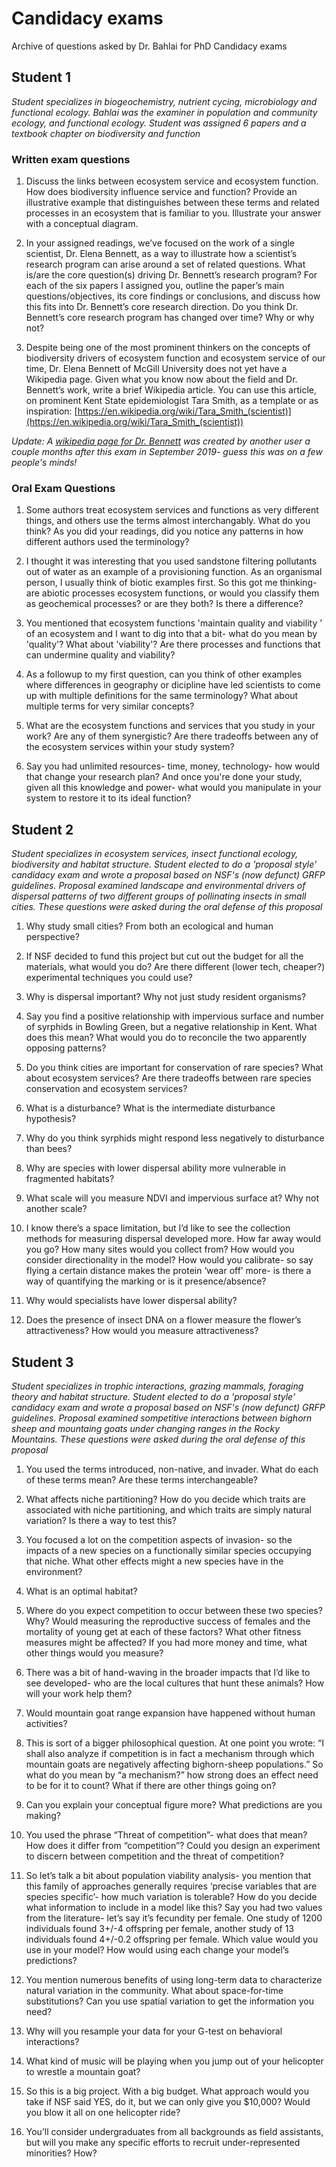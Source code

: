 # Candidacy exams
Archive of questions asked by Dr. Bahlai for PhD Candidacy exams


## Student 1
*Student specializes in biogeochemistry, nutrient cycing, microbiology and functional ecology. Bahlai was the examiner in population and community ecology, and functional ecology. Student was assigned 6 papers and a textbook chapter on biodiversity and function*

### Written exam questions
1. Discuss the links between ecosystem service and ecosystem function. How does biodiversity influence service and function? Provide an illustrative example that distinguishes between these terms and related processes in an ecosystem that is familiar to you. Illustrate your answer with a conceptual diagram.

2. In your assigned readings, we’ve focused on the work of a single scientist, Dr. Elena Bennett, as a way to illustrate how a scientist’s research program can arise around a set of related questions. What is/are the core question(s) driving Dr. Bennett’s research program? For each of the six papers I assigned you, outline the paper’s main questions/objectives, its core findings or conclusions, and discuss how this fits into Dr. Bennett’s core research direction. Do you think Dr. Bennett’s core research program has changed over time? Why or why not?

3. Despite being one of the most prominent thinkers on the concepts of biodiversity drivers of ecosystem function and ecosystem service of our time, Dr. Elena Bennett of McGill University does not yet have a Wikipedia page. Given what you know now about the field and Dr. Bennett’s work, write a brief Wikipedia article. You can use this article, on prominent Kent State epidemiologist Tara Smith, as a template or as inspiration:
[https://en.wikipedia.org/wiki/Tara_Smith_(scientist)](https://en.wikipedia.org/wiki/Tara_Smith_(scientist))  

*Update: A [wikipedia page for Dr. Bennett](https://en.wikipedia.org/wiki/Elena_Bennett) was created by another user a couple months after this exam in September 2019- guess this was on a few people's minds!*

### Oral Exam Questions

1. Some authors treat ecosystem services and functions as very different things, and others use the terms almost interchangably. What do you think? As you did your readings, did you notice any patterns in how different authors used the terminology?

2. I thought it was interesting that you used sandstone filtering pollutants out of water as an example of a provisioning function. As an organismal person, I usually think of biotic examples first. So this got me thinking- are abiotic processes ecosystem functions, or would you classify them as geochemical processes? or are they both? Is there a difference?

3. You mentioned that ecosystem functions 'maintain quality and viability ' of an ecosystem and I want to dig into that a bit- what do you mean by 'quality'? What about 'viability'? Are there processes and functions that can undermine quality and viability?

4. As a followup to my first question, can you think of other examples where differences in geography or dicipline have led scientists to come up with multiple definitions for the same terminology? What about multiple terms for very similar concepts?

5. What are the ecosystem functions and services that you study in your work? Are any of them synergistic? Are there tradeoffs between any of the ecosystem services within your study system?

6. Say you had unlimited resources- time, money, technology- how would that change your research plan? And once you're done your study, given all this knowledge and power- what would you manipulate in your system to restore it to its ideal function?


## Student 2
*Student specializes in ecosystem services, insect functional ecology, biodiversity and habitat structure. Student elected to do a 'proposal style' candidacy exam and wrote a proposal based on NSF's (now defunct) GRFP guidelines. Proposal examined landscape and environmental drivers of dispersal patterns of two different groups of pollinating insects in small cities. These questions were asked during the oral defense of this proposal*

1. Why study small cities? From both an ecological and human perspective?

2. If NSF decided to fund this project but cut out the budget for all the materials, what would you do? Are there different (lower tech, cheaper?) experimental techniques you could use?

3. Why is dispersal important? Why not just study resident organisms?

4. Say you find a positive relationship with impervious surface and number of syrphids in Bowling Green, but a negative relationship in Kent. What does this mean? What would you do to reconcile the two apparently opposing patterns?

5. Do you think cities are important for conservation of rare species? What about ecosystem services? Are there tradeoffs between rare species conservation and ecosystem services?

6. What is a disturbance? What is the intermediate disturbance hypothesis?

7. Why do you think syrphids might respond less negatively to disturbance than bees?

8. Why are species with lower dispersal ability more vulnerable in fragmented habitats?

9. What scale will you measure NDVI and impervious surface at? Why not another scale?

10. I know there’s a space limitation, but I’d like to see the collection methods for measuring dispersal developed more. How far away would you go? How many sites would you collect from? How would you consider directionality in the model? How would you calibrate- so say flying a certain distance makes the protein ‘wear off’ more- is there a way of quantifying the marking or is it presence/absence?

11. Why would specialists have lower dispersal ability?

12. Does the presence of insect DNA on a flower measure the flower’s attractiveness? How would you measure attractiveness?


## Student 3
*Student specializes in trophic interactions, grazing mammals, foraging theory and habitat structure. Student elected to do a 'proposal style' candidacy exam and wrote a proposal based on NSF's (now defunct) GRFP guidelines. Proposal examined sompetitive interactions between bighorn sheep and mountaing goats under changing ranges in the Rocky Mountains.  These questions were asked during the oral defense of this proposal*

1.	You used the terms introduced, non-native, and invader. What do each of these terms mean? Are these terms interchangeable?

2.	What affects niche partitioning? How do you decide which traits are associated with niche partitioning, and which traits are simply natural variation? Is there a way to test this?

3.	You focused a lot on the competition aspects of invasion- so the impacts of a new species on a functionally similar species occupying that niche. What other effects might a new species have in the environment?

4.	What is an optimal habitat? 

5.	Where do you expect competition to occur between these two species? Why? Would measuring the reproductive success of females and the mortality of young get at each of these factors? What other fitness measures might be affected? If you had more money and time, what other things would you measure?

6.	There was a bit of hand-waving in the broader impacts that I’d like to see developed- who are the local cultures that hunt these animals? How will your work help them?

7.	Would mountain goat range expansion have happened without human activities?

8.	This is sort of a bigger philosophical question. At one point you wrote: “I shall also analyze if competition is in fact a mechanism through which mountain goats are negatively affecting bighorn-sheep populations.” So what do you mean by “a mechanism?” how strong does an effect need to be for it to count? What if there are other things going on?

9.	Can you explain your conceptual figure more? What predictions are you making?

10.	You used the phrase “Threat of competition”- what does that mean? How does it differ from “competition”? Could you design an experiment to discern between competition and the threat of competition?

11.	So let’s talk a bit about population viability analysis- you mention that this family of approaches generally requires ‘precise variables that are species specific’- how much variation is tolerable? How do you decide what information to include in a model like this? Say you had two values from the literature- let’s say it’s fecundity per female. One study of 1200 individuals found 3+/-4 offspring per female, another study of 13 individuals found 4+/-0.2 offspring per female. Which value would you use in your model? How would using each change your model’s predictions?

12.	You mention numerous benefits of using long-term data to characterize natural variation in the community. What about space-for-time substitutions? Can you use spatial variation to get the information you need?

13.	Why will you resample your data for your G-test on behavioral interactions?

14.	What kind of music will be playing when you jump out of your helicopter to wrestle a mountain goat?

15.	So this is a big project. With a big budget. What approach would you take if NSF said YES, do it, but we can only give you $10,000? Would you blow it all on one helicopter ride?

16.	You’ll consider undergraduates from all backgrounds as field assistants, but will you make any specific efforts to recruit under-represented minorities? How?

